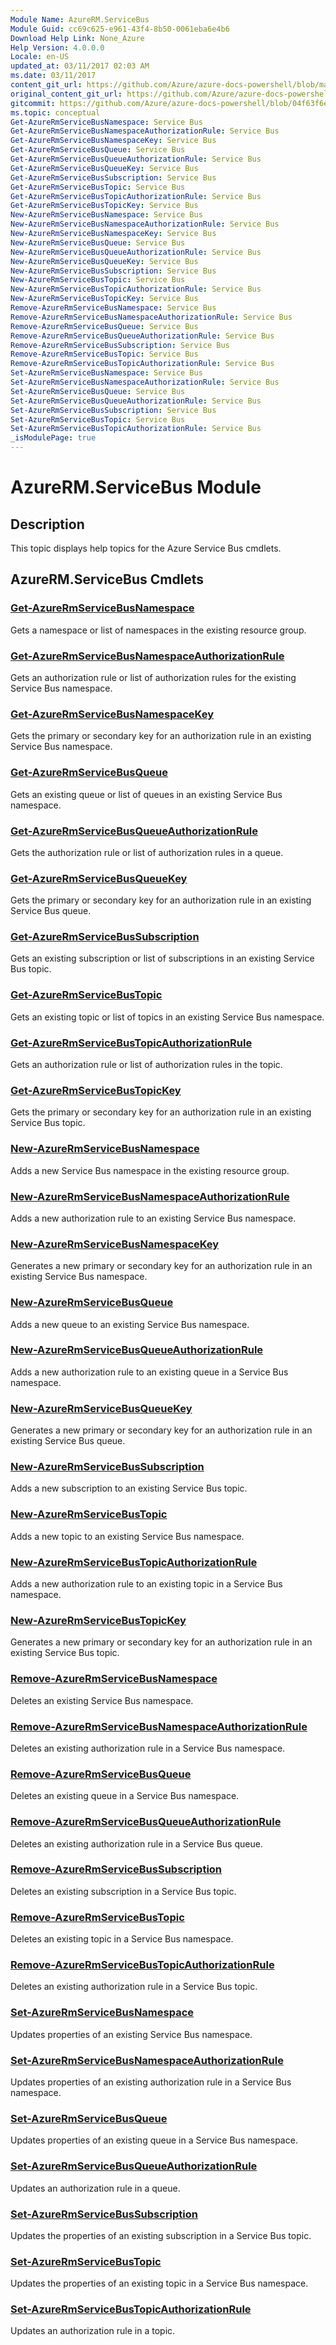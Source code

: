 ```yaml
---
Module Name: AzureRM.ServiceBus
Module Guid: cc69c625-e961-43f4-8b50-0061eba6e4b6
Download Help Link: None_Azure
Help Version: 4.0.0.0
Locale: en-US
updated_at: 03/11/2017 02:03 AM
ms.date: 03/11/2017
content_git_url: https://github.com/Azure/azure-docs-powershell/blob/master/azureps-cmdlets-docs/ResourceManager/AzureRM.ServiceBus/v0.1.0/AzureRM.ServiceBus.md
original_content_git_url: https://github.com/Azure/azure-docs-powershell/blob/master/azureps-cmdlets-docs/ResourceManager/AzureRM.ServiceBus/v0.1.0/AzureRM.ServiceBus.md
gitcommit: https://github.com/Azure/azure-docs-powershell/blob/04f63f6e685743ace2c57eb157574e34e8610b1c
ms.topic: conceptual
Get-AzureRmServiceBusNamespace: Service Bus
Get-AzureRmServiceBusNamespaceAuthorizationRule: Service Bus
Get-AzureRmServiceBusNamespaceKey: Service Bus
Get-AzureRmServiceBusQueue: Service Bus
Get-AzureRmServiceBusQueueAuthorizationRule: Service Bus
Get-AzureRmServiceBusQueueKey: Service Bus
Get-AzureRmServiceBusSubscription: Service Bus
Get-AzureRmServiceBusTopic: Service Bus
Get-AzureRmServiceBusTopicAuthorizationRule: Service Bus
Get-AzureRmServiceBusTopicKey: Service Bus
New-AzureRmServiceBusNamespace: Service Bus
New-AzureRmServiceBusNamespaceAuthorizationRule: Service Bus
New-AzureRmServiceBusNamespaceKey: Service Bus
New-AzureRmServiceBusQueue: Service Bus
New-AzureRmServiceBusQueueAuthorizationRule: Service Bus
New-AzureRmServiceBusQueueKey: Service Bus
New-AzureRmServiceBusSubscription: Service Bus
New-AzureRmServiceBusTopic: Service Bus
New-AzureRmServiceBusTopicAuthorizationRule: Service Bus
New-AzureRmServiceBusTopicKey: Service Bus
Remove-AzureRmServiceBusNamespace: Service Bus
Remove-AzureRmServiceBusNamespaceAuthorizationRule: Service Bus
Remove-AzureRmServiceBusQueue: Service Bus
Remove-AzureRmServiceBusQueueAuthorizationRule: Service Bus
Remove-AzureRmServiceBusSubscription: Service Bus
Remove-AzureRmServiceBusTopic: Service Bus
Remove-AzureRmServiceBusTopicAuthorizationRule: Service Bus
Set-AzureRmServiceBusNamespace: Service Bus
Set-AzureRmServiceBusNamespaceAuthorizationRule: Service Bus
Set-AzureRmServiceBusQueue: Service Bus
Set-AzureRmServiceBusQueueAuthorizationRule: Service Bus
Set-AzureRmServiceBusSubscription: Service Bus
Set-AzureRmServiceBusTopic: Service Bus
Set-AzureRmServiceBusTopicAuthorizationRule: Service Bus
_isModulePage: true
---
```


# AzureRM.ServiceBus Module
## Description
This topic displays help topics for the Azure Service Bus cmdlets.

## AzureRM.ServiceBus Cmdlets
### [Get-AzureRmServiceBusNamespace](Get-AzureRmServiceBusNamespace.md)
Gets a namespace or list of namespaces in the existing resource group.

### [Get-AzureRmServiceBusNamespaceAuthorizationRule](Get-AzureRmServiceBusNamespaceAuthorizationRule.md)
Gets an authorization rule or list of authorization rules for the existing Service Bus namespace.

### [Get-AzureRmServiceBusNamespaceKey](Get-AzureRmServiceBusNamespaceKey.md)
Gets the primary or secondary key for an authorization rule in an existing Service Bus namespace.

### [Get-AzureRmServiceBusQueue](Get-AzureRmServiceBusQueue.md)
Gets an existing queue or list of queues in an existing Service Bus namespace.

### [Get-AzureRmServiceBusQueueAuthorizationRule](Get-AzureRmServiceBusQueueAuthorizationRule.md)
Gets the authorization rule or list of authorization rules in a queue.

### [Get-AzureRmServiceBusQueueKey](Get-AzureRmServiceBusQueueKey.md)
Gets the primary or secondary key for an authorization rule in an existing Service Bus queue.

### [Get-AzureRmServiceBusSubscription](Get-AzureRmServiceBusSubscription.md)
Gets an existing subscription or list of subscriptions in an existing Service Bus topic.

### [Get-AzureRmServiceBusTopic](Get-AzureRmServiceBusTopic.md)
Gets an existing topic or list of topics in an existing Service Bus namespace. 

### [Get-AzureRmServiceBusTopicAuthorizationRule](Get-AzureRmServiceBusTopicAuthorizationRule.md)
Gets an authorization rule or list of authorization rules in the topic. 

### [Get-AzureRmServiceBusTopicKey](Get-AzureRmServiceBusTopicKey.md)
Gets the primary or secondary key for an authorization rule in an existing Service Bus topic.

### [New-AzureRmServiceBusNamespace](New-AzureRmServiceBusNamespace.md)
Adds a new Service Bus namespace in the existing resource group.

### [New-AzureRmServiceBusNamespaceAuthorizationRule](New-AzureRmServiceBusNamespaceAuthorizationRule.md)
Adds a new authorization rule to an existing Service Bus namespace.

### [New-AzureRmServiceBusNamespaceKey](New-AzureRmServiceBusNamespaceKey.md)
Generates a new primary or secondary key for an authorization rule in an existing Service Bus namespace.

### [New-AzureRmServiceBusQueue](New-AzureRmServiceBusQueue.md)
Adds a new queue to an existing Service Bus namespace.

### [New-AzureRmServiceBusQueueAuthorizationRule](New-AzureRmServiceBusQueueAuthorizationRule.md)
Adds a new authorization rule to an existing queue in a Service Bus namespace.

### [New-AzureRmServiceBusQueueKey](New-AzureRmServiceBusQueueKey.md)
Generates a new primary or secondary key for an authorization rule in an existing Service Bus queue.

### [New-AzureRmServiceBusSubscription](New-AzureRmServiceBusSubscription.md)
Adds a new subscription to an existing Service Bus topic. 

### [New-AzureRmServiceBusTopic](New-AzureRmServiceBusTopic.md)
Adds a new topic to an existing Service Bus namespace.

### [New-AzureRmServiceBusTopicAuthorizationRule](New-AzureRmServiceBusTopicAuthorizationRule.md)
Adds a new authorization rule to an existing topic in a Service Bus namespace.

### [New-AzureRmServiceBusTopicKey](New-AzureRmServiceBusTopicKey.md)
Generates a new primary or secondary key for an authorization rule in an existing Service Bus topic.

### [Remove-AzureRmServiceBusNamespace](Remove-AzureRmServiceBusNamespace.md)
Deletes an existing Service Bus namespace.

### [Remove-AzureRmServiceBusNamespaceAuthorizationRule](Remove-AzureRmServiceBusNamespaceAuthorizationRule.md)
Deletes an existing authorization rule in a Service Bus namespace.

### [Remove-AzureRmServiceBusQueue](Remove-AzureRmServiceBusQueue.md)
Deletes an existing queue in a Service Bus namespace.

### [Remove-AzureRmServiceBusQueueAuthorizationRule](Remove-AzureRmServiceBusQueueAuthorizationRule.md)
Deletes an existing authorization rule in a Service Bus queue.

### [Remove-AzureRmServiceBusSubscription](Remove-AzureRmServiceBusSubscription.md)
Deletes an existing subscription in a Service Bus topic.

### [Remove-AzureRmServiceBusTopic](Remove-AzureRmServiceBusTopic.md)
Deletes an existing topic in a Service Bus namespace.

### [Remove-AzureRmServiceBusTopicAuthorizationRule](Remove-AzureRmServiceBusTopicAuthorizationRule.md)
Deletes an existing authorization rule in a Service Bus topic.

### [Set-AzureRmServiceBusNamespace](Set-AzureRmServiceBusNamespace.md)
Updates properties of an existing Service Bus namespace.

### [Set-AzureRmServiceBusNamespaceAuthorizationRule](Set-AzureRmServiceBusNamespaceAuthorizationRule.md)
Updates properties of an existing authorization rule in a Service Bus namespace.

### [Set-AzureRmServiceBusQueue](Set-AzureRmServiceBusQueue.md)
Updates properties of an existing queue in a Service Bus namespace.

### [Set-AzureRmServiceBusQueueAuthorizationRule](Set-AzureRmServiceBusQueueAuthorizationRule.md)
Updates an authorization rule in a queue.

### [Set-AzureRmServiceBusSubscription](Set-AzureRmServiceBusSubscription.md)
Updates the properties of an existing subscription in a Service Bus topic.

### [Set-AzureRmServiceBusTopic](Set-AzureRmServiceBusTopic.md)
Updates the properties of an existing topic in a Service Bus namespace.

### [Set-AzureRmServiceBusTopicAuthorizationRule](Set-AzureRmServiceBusTopicAuthorizationRule.md)
Updates an authorization rule in a topic.

